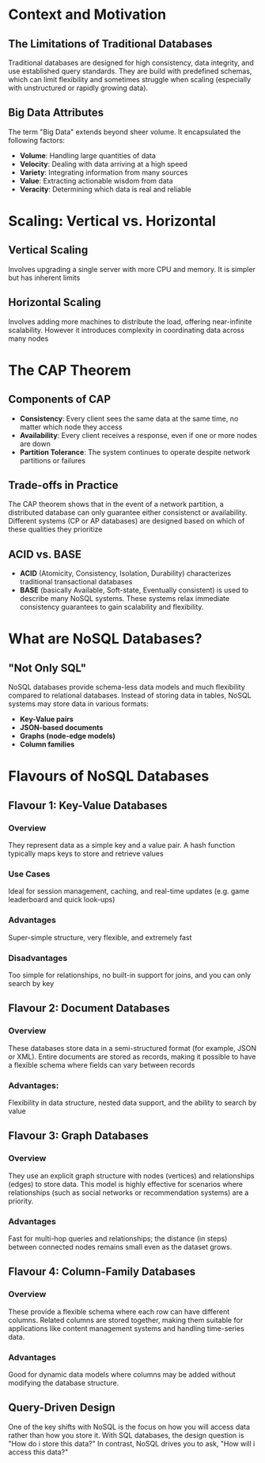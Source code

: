 # Context and Motivation
## The Limitations of Traditional Databases
Traditional databases are designed for high consistency, data integrity, and use established query standards. They are build with predefined schemas, which can limit flexibility and sometimes struggle when scaling (especially with unstructured or rapidly growing data).
## Big Data Attributes
The term "Big Data" extends beyond sheer volume. It encapsulated the following factors:
- **Volume**: Handling large quantities of data
- **Velocity**: Dealing with data arriving at a high speed
- **Variety**: Integrating information from many sources
- **Value**: Extracting actionable wisdom from data
- **Veracity**: Determining which data is real and reliable
# Scaling: Vertical vs. Horizontal
## Vertical Scaling
Involves upgrading a single server with more CPU and memory. It is simpler but has inherent limits
## Horizontal Scaling
Involves adding more machines to distribute the load, offering near-infinite scalability. However it introduces complexity in coordinating data across many nodes
# The CAP Theorem
## Components of CAP
- **Consistency**: Every client sees the same data at the same time, no matter which node they access
- **Availability**: Every client receives a response, even if one or more nodes are down
- **Partition Tolerance**: The system continues to operate despite network partitions or failures
## Trade-offs in Practice
The CAP theorem shows that in the event of a network partition, a distributed database can only guarantee either consistenct or availability. Different systems (CP or AP databases) are designed based on which of these qualities they prioritize
## ACID vs. BASE
- **ACID** (Atomicity, Consistency, Isolation, Durability) characterizes traditional transactional databases
- **BASE** (basically Available, Soft-state, Eventually consistent) is used to describe many NoSQL systems. These systems relax immediate consistency guarantees to gain scalability and flexibility.
# What are NoSQL Databases?
## "Not Only SQL"
NoSQL databases provide schema-less data models and much flexibility compared to relational databases. Instead of storing data in tables, NoSQL systems may store data in various formats:
- **Key-Value pairs**
- **JSON-based documents**
- **Graphs (node-edge models)**
- **Column families**
# Flavours of NoSQL Databases
## Flavour 1: Key-Value Databases
### Overview
They represent data as a simple key and a value pair. A hash function typically maps keys to store and retrieve values
### Use Cases
Ideal for session management, caching, and real-time updates (e.g. game leaderboard and quick look-ups)
### Advantages
Super-simple structure, very flexible, and extremely fast
### Disadvantages
Too simple for relationships, no built-in support for joins, and you can only search by key
## Flavour 2: Document Databases
### Overview
These databases store data in a semi-structured format (for example, JSON or XML). Entire documents are stored as records, making it possible to have a flexible schema where fields can vary between records
### Advantages:
Flexibility in data structure, nested data support, and the ability to search by value
## Flavour 3: Graph Databases
### Overview
They use an explicit graph structure with nodes (vertices) and relationships (edges) to store data. This model is highly effective for scenarios where relationships (such as social networks or recommendation systems) are a priority.
### Advantages
Fast for multi-hop queries and relationships; the distance (in steps) between connected nodes remains small even as the dataset grows.
## Flavour 4: Column-Family Databases
### Overview
These provide a flexible schema where each row can have different columns. Related columns are stored together, making them suitable for applications like content management systems and handling time-series data.
### Advantages
Good for dynamic data models where columns may be added without modifying the database structure.
## Query-Driven Design
One of the key shifts with NoSQL is the focus on how you will access data rather than how you store it. With SQL databases, the design question is "How do i store this data?" In contrast, NoSQL drives you to ask, "How will i access this data?"